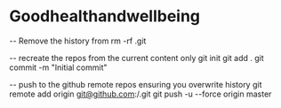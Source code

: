 # Goodhealthandwellbeing

-- Remove the history from 
rm -rf .git

-- recreate the repos from the current content only
git init
git add .
git commit -m "Initial commit"

-- push to the github remote repos ensuring you overwrite history
git remote add origin git@github.com:<YOUR ACCOUNT>/<YOUR REPOS>.git
git push -u --force origin master
